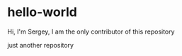 # hello-world

Hi, I'm Sergey, I am the only contributor of this repository

just another repository
